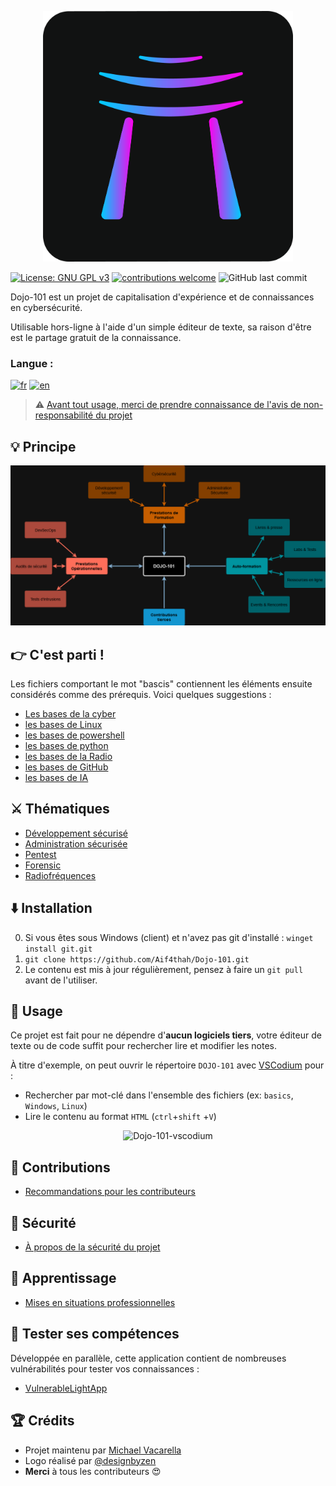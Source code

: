 
<p align="center">
    <img src="./dojo101Dark.png" alt="Dojo-101" style="width: 400px;" />
</p>

[![License: GNU GPL v3](https://img.shields.io/badge/License-GPLv3-blue.svg)](https://www.gnu.org/licenses/gpl-3.0)
[![contributions welcome](https://img.shields.io/badge/contributions-welcome-brightgreen.svg?style=flat)](https://github.com/Aif4thah/Dojo-101/pulls)
![GitHub last commit](https://img.shields.io/github/last-commit/Aif4thah/Dojo-101)

Dojo-101 est un projet de capitalisation d'expérience et de connaissances en cybersécurité.

Utilisable hors-ligne à l'aide d'un simple éditeur de texte, sa raison d'être est le partage gratuit de la connaissance.

### Langue :

[![fr](https://img.shields.io/badge/Français-🇫🇷-blue.svg)](./README-FR.md)
[![en](https://img.shields.io/badge/English-🇬🇧-red.svg)](./README.md)

> ⚠️ [Avant tout usage, merci de prendre connaissance de l'avis de non-responsabilité du projet](./CODE_OF_CONDUCT.md)


## 💡 Principe

![Principe](./Capitalisation.drawio.png)


## 👉 C'est parti !

Les fichiers comportant le mot "bascis" contiennent les éléments ensuite considérés comme des prérequis. Voici quelques suggestions :

* [Les bases de la cyber](https://github.com/Aif4thah/Dojo-101/blob/main/Dojo-101-SecOps/Basics-fondamentaux.md)
* [les bases de Linux](https://github.com/Aif4thah/Dojo-101/blob/main/Dojo-101-SecOps/Linux-Basics.md)
* [les bases de powershell](https://github.com/Aif4thah/Dojo-101/blob/main/Dojo-101-SecOps/Powershell-basics.md)
* [les bases de python](https://github.com/Aif4thah/Dojo-101/blob/main/Dojo-101-DevSec/Python-basics.md)
* [les bases de la Radio](https://github.com/Aif4thah/Dojo-101/blob/main/Dojo-101-RF/RF-basics.md)
* [les bases de GitHub](https://github.com/Aif4thah/Dojo-101/blob/main/Dojo-101-DevSec/Github-basics.md)
* [les bases de IA](https://github.com/Aif4thah/Dojo-101/blob/main/Dojo-101-DevSec/IA-ML-basics.md)


## ⚔️ Thématiques

* [Développement sécurisé](https://github.com/Aif4thah/Dojo-101/tree/main/Dojo-101-DevSec)
* [Administration sécurisée](https://github.com/Aif4thah/Dojo-101/tree/main/Dojo-101-SecOps)
* [Pentest](https://github.com/Aif4thah/Dojo-101/tree/main/Dojo-101-Pentest)
* [Forensic](https://github.com/Aif4thah/Dojo-101/tree/main/Dojo-101-Forensic)
* [Radiofréquences](https://github.com/Aif4thah/Dojo-101/tree/main/Dojo-101-RF)


## ⬇️ Installation

0.  Si vous êtes sous Windows (client) et n'avez pas git d'installé : `winget install git.git `
1. `git clone https://github.com/Aif4thah/Dojo-101.git` 
2. Le contenu est mis à jour régulièrement, pensez à faire un `git pull` avant de l'utiliser.


## 📖 Usage

Ce projet est fait pour ne dépendre d'**aucun logiciels tiers**, votre éditeur de texte ou de code suffit pour rechercher lire et modifier les notes.

À titre d'exemple, on peut ouvrir le répertoire `DOJO-101` avec [VSCodium](https://github.com/VSCodium/vscodium) pour :

* Rechercher par mot-clé dans l'ensemble des fichiers (ex: `basics`, `Windows`, `Linux`)
* Lire le contenu au format `HTML` (`ctrl`+`shift` +`V`)

<p align="center">
    <img src="./VScodium-demo.gif" alt="Dojo-101-vscodium" style="width: 500px;" />
</p>


## 🤝 Contributions

* [Recommandations pour les contributeurs](./CONTRIBUTING)

## 🚨 Sécurité

* [À propos de la sécurité du projet](./SECURITY.md)

## 🌱 Apprentissage

* [Mises en situations professionnelles](https://github.com/Aif4thah/Dojo-101/tree/main/Dojo-101-Apprentissage)

## 🧪 Tester ses compétences

Développée en parallèle, cette application contient de nombreuses vulnérabilités pour tester vos connaissances :

* [VulnerableLightApp](https://github.com/Aif4thah/VulnerableLightApp)

## 🏆 Crédits

* Projet maintenu par [Michael Vacarella](https://github.com/Aif4thah)
* Logo réalisé par [@designbyzen](https://www.designbyzen.fr/)
* **Merci** à tous les contributeurs 😍
